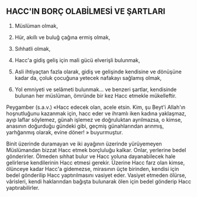 ## HACC'IN BORÇ OLABİLMESİ VE ŞARTLARI

1.   Müslüman olmak,

2.   Hür, akıllı ve buluğ çağına ermiş olmak,

3.   Sıhhatli olmak,

4.   Hacc'a gidiş geliş için mali gücü elverişli bulunmak,

5.   Asli ihtiyaçtan fazla olarak, gidiş ve ge­lişinde kendisine ve dönüşüne kadar da, çoluk çocuğuna yetecek nafakayı sağlamış olmak,

6.   Yol emniyeti ve selâmeti bulunmak... ve benzeri şartlar, kendisinde bulunan her müslüman, ömründe bir kez Hacc etmekle mükellef­tir.

Peygamber (s.a.v.) «Hacc edecek olan, acele et­sin. Kim, şu Beyt'i Allah'ın hoşnutluğunu kazan­mak için, hacc eder ve ihramlı iken kadına yak­laşmaz, ayıp laflar söylemez, günah işlemez ve doğruluktan ayrılmazsa, o kimse, anasının doğurduğu gündeki gibi, geçmiş günahlarından arın­mış, yarhğanmış olarak, evine döner! » buyurmuştur.

Binit üzerinde duramayan ve iki ayağı­nın üzerinde yürüyemeyen Müslümandan bizzat Hacc etmek borçluluğu kalkar. Onlar, yerlerine bedel gönderirler. Ölmeden sıhhat bulur ve Hacc yoluna dayanabilecek hale gelirlerse kendilerinin Hacc etmesi gerekir. Üzerine Hacc farz olan kimse, ölünceye kadar Hacc'a gidemezse, mirasının üçte birinden, kendisi için bedel gönderilip Hacc yaptırılmasını vasiyet eder. Vasiyet etmeden ölürse, vârisleri, kendi haklarından bağışta bulunarak ölen için bedel gönderip Hacc yaptırabilirler.

